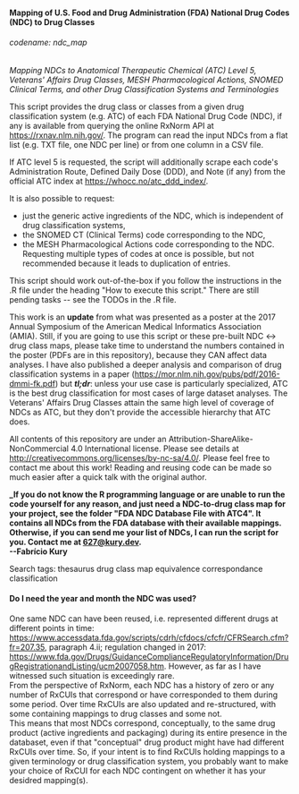 #### Mapping of U.S. Food and Drug Administration (FDA) National Drug Codes (NDC) to Drug Classes  
###### codename: ndc_map
*_Mapping NDCs to Anatomical Therapeutic Chemical (ATC) Level 5, Veterans' Affairs Drug Classes, MESH Pharmacological Actions, SNOMED Clinical Terms, and other Drug Classification Systems and Terminologies_*
  
This script provides the drug class or classes from a given drug classification system (e.g. ATC) of each FDA National Drug Code (NDC), if any is available from querying the online RxNorm API at https://rxnav.nlm.nih.gov/. The program can read the input NDCs from a flat list (e.g. TXT file, one NDC per line) or from one column in a CSV file.  
  
If ATC level 5 is requested, the script will additionally scrape each code's Administration Route, Defined Daily Dose (DDD), and Note (if any) from the official ATC index at https://whocc.no/atc_ddd_index/.  
  
It is also possible to request:  
- just the generic active ingredients of the NDC, which is independent of drug classification systems,  
- the SNOMED CT (Clinical Terms) code corresponding to the NDC,  
- the MESH Pharmacological Actions code corresponding to the NDC.  
Requesting multiple types of codes at once is possible, but not recommended because it leads to duplication of entries.  
  
This script should work out-of-the-box if you follow the instructions in the .R  file under the heading "How to execute this script." There are still pending tasks -- see the TODOs in the .R file.
  
This work is an **update** from what was presented as a poster at the 2017 Annual Symposium of the American Medical Informatics Association (AMIA). Still, if you are going to use this script or these pre-built NDC <-> drug class maps, please take time to understand the numbers contained in the poster (PDFs are in this repository), because they CAN affect data analyses. I have also published a deeper analysis and comparison of drug classification systems in a paper (https://mor.nlm.nih.gov/pubs/pdf/2016-dmmi-fk.pdf) but **_tl;dr_**: unless your use case is particularly specialized, ATC is the best drug classification for most cases of large dataset analyses. The Veterans' Affairs Drug Classes attain the same high level of coverage of NDCs as ATC, but they don't provide the accessible hierarchy that ATC does.  
  
All contents of this repository are under an Attribution-ShareAlike-NonCommercial 4.0 International license. Please see details at http://creativecommons.org/licenses/by-nc-sa/4.0/. Please feel free to contact me about this work! Reading and reusing code can be made so much easier after a quick talk with the original author.  
  
**_If you do not know the R programming language or are unable to run the code yourself for any reason, and just need a NDC-to-drug class map for your project, see the folder "FDA NDC Database File with ATC4". It contains all NDCs from the FDA database with their available mappings. Otherwise, if you can send me your list of NDCs, I can run the script for you. Contact me at 627@kury.dev.**  
**--Fabrício Kury**  
  
Search tags: thesaurus drug class map equivalence correspondance classification
  
#### Do I need the year and month the NDC was used?  
One same NDC can have been reused, i.e. represented different drugs at different points in time: https://www.accessdata.fda.gov/scripts/cdrh/cfdocs/cfcfr/CFRSearch.cfm?fr=207.35, paragraph 4.ii; regulation changed in 2017: https://www.fda.gov/Drugs/GuidanceComplianceRegulatoryInformation/DrugRegistrationandListing/ucm2007058.htm. However, as far as I have witnessed such situation is exceedingly rare.  
From the perspective of RxNorm, each NDC has a history of zero or any number of RxCUIs that correspond or have corresponded to them during some period. Over time RxCUIs are also updated and re-structured, with some containing mappings to drug classes and some not.  
This means that most NDCs correspond, conceptually, to the same drug product (active ingredients and packaging) during its entire presence in the databaset, even if that "conceptual" drug product might have had different RxCUIs over time. So, if your intent is to find RxCUIs holding mappings to a given terminology or drug classification system, you probably want to make your choice of RxCUI for each NDC contingent on whether it has your desidred mapping(s).   
  